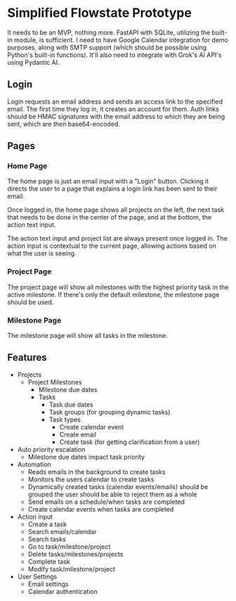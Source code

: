 # Simplified Flowstate Prototype

It needs to be an MVP, nothing more. FastAPI with SQLite, utilizing the built-in module, is sufficient. I need to have Google Calendar integration for demo purposes, along with SMTP support (which should be possible using Python's built-in functions). It'll also need to integrate with Grok's AI API's using Pydantic AI.

## Login

Login requests an email address and sends an access link to the specified email. The first time they log in, it creates an account for them. Auth links should be HMAC signatures with the email address to which they are being sent, which are then base64-encoded.

## Pages

### Home Page

The home page is just an email input with a "Login" button. Clicking it directs the user to a page that explains a login link has been sent to their email.

Once logged in, the home page shows all projects on the left, the next task that needs to be done in the center of the page, and at the bottom, the action text input.

The action text input and project list are always present once logged in. The action input is contextual to the current page, allowing actions based on what the user is seeing.

### Project Page

The project page will show all milestones with the highest priority task in the active milestone. If there's only the default milestone, the milestone page should be used.

### Milestone Page

The milestone page will show all tasks in the milestone.

## Features

- Projects
  - Project Milestones
    - Milestone due dates
    - Tasks
      - Task due dates
      - Task groups (for grouping dynamic tasks)
      - Task types
        - Create calendar event
        - Create email
        - Create task (for getting clarification from a user)
- Auto priority escalation
  - Milestone due dates impact task priority
- Automation
  - Reads emails in the background to create tasks
  - Monitors the users calendar to create tasks
  - Dynamically created tasks (calendar events/emails) should be grouped the user should be able to reject them as a whole
  - Send emails on a schedule/when tasks are completed
  - Create calendar events when tasks are completed
- Action input
  - Create a task
  - Search emails/calendar
  - Search tasks
  - Go to task/milestone/project
  - Delete tasks/milestones/projects
  - Complete task
  - Modify task/milestone/project
- User Settings
  - Email settings
  - Calendar authentication